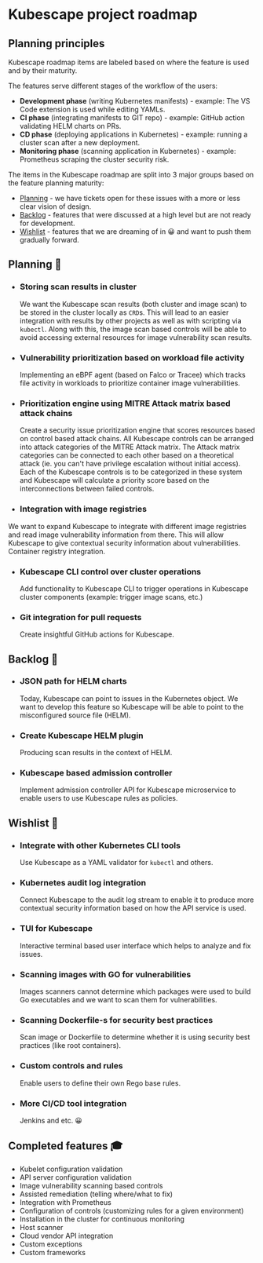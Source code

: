 # Kubescape project roadmap

## Planning principles

Kubescape roadmap items are labeled based on where the feature is used and by their maturity.

The features serve different stages of the workflow of the users:

* **Development phase** (writing Kubernetes manifests) - example: The VS Code extension is used while editing YAMLs.
* **CI phase** (integrating manifests to GIT repo) - example: GitHub action validating HELM charts on PRs.
* **CD phase** (deploying applications in Kubernetes) - example: running a cluster scan after a new deployment.
* **Monitoring phase** (scanning application in Kubernetes) - example: Prometheus scraping the cluster security risk.

The items in the Kubescape roadmap are split into 3 major groups based on the feature planning maturity:

* [Planning](#planning-) - we have tickets open for these issues with a more or less clear vision of design.
* [Backlog](#backlog-) - features that were discussed at a high level but are not ready for development. 
* [Wishlist](#wishlist-) - features that we are dreaming of in 😀 and want to push them gradually forward.


## Planning 👷

* ### Storing scan results in cluster

  We want the Kubescape scan results (both cluster and image scan) to be stored in the cluster locally as `CRD`s. This will lead to an easier integration with results by other projects as well as with scripting via `kubectl`. Along with this, the image scan based controls will be able to avoid accessing external resources for image vulnerability scan results.

* ### Vulnerability prioritization based on workload file activity

  Implementing an eBPF agent (based on Falco or Tracee) which tracks file activity in workloads to prioritize container image vulnerabilities.

* ### Prioritization engine using MITRE Attack matrix based attack chains

  Create a security issue prioritization engine that scores resources based on control based attack chains. All Kubescape controls can be arranged into attack categories of the MITRE Attack matrix. The Attack matrix categories can be connected to each other based on a theoretical attack (ie. you can't have privilege escalation without initial access). Each of the Kubescape controls is to be categorized in these system and Kubescape will calculate a priority score based on the interconnections between failed controls.

* ### Integration with image registries

 We want to expand Kubescape to integrate with different image registries and read image vulnerability information from there. This will allow Kubescape to give contextual security information about vulnerabilities. Container registry integration.

* ### Kubescape CLI control over cluster operations

  Add functionality to Kubescape CLI to trigger operations in Kubescape cluster components (example: trigger image scans, etc.)
  
* ### Git integration for pull requests

  Create insightful GitHub actions for Kubescape.

## Backlog 📅

* ### JSON path for HELM charts

  Today, Kubescape can point to issues in the Kubernetes object. We want to develop this feature so Kubescape will be able to point to the misconfigured source file (HELM).

* ### Create Kubescape HELM plugin

  Producing scan results in the context of HELM.

* ### Kubescape based admission controller

  Implement admission controller API for Kubescape microservice to enable users to use Kubescape rules as policies.


## Wishlist 💭

* ### Integrate with other Kubernetes CLI tools

  Use Kubescape as a YAML validator for `kubectl` and others.

* ### Kubernetes audit log integration

  Connect Kubescape to the audit log stream to enable it to produce more contextual security information based on how the API service is used.

* ### TUI for Kubescape

  Interactive terminal based user interface which helps to analyze and fix issues.

* ### Scanning images with GO for vulnerabilities

  Images scanners cannot determine which packages were used to build Go executables and we want to scan them for vulnerabilities.

* ### Scanning Dockerfile-s for security best practices

  Scan image or Dockerfile to determine whether it is using security best practices (like root containers).

* ### Custom controls and rules

  Enable users to define their own Rego base rules.

* ### More CI/CD tool integration

  Jenkins and etc. 😀


## Completed features 🎓

* Kubelet configuration validation 
* API server configuration validation
* Image vulnerability scanning based controls
* Assisted remediation (telling where/what to fix)
* Integration with Prometheus
* Configuration of controls (customizing rules for a given environment)
* Installation in the cluster for continuous monitoring
* Host scanner
* Cloud vendor API integration
* Custom exceptions
* Custom frameworks
 
